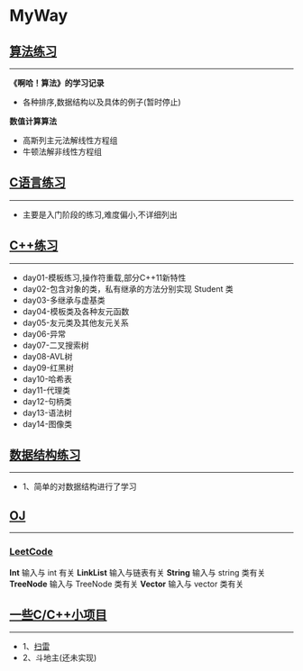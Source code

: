 # MyWay

## [算法练习](./Algorithm)
---
**《啊哈！算法》的学习记录**
-	各种排序,数据结构以及具体的例子(暂时停止)

**数值计算算法**
-	高斯列主元法解线性方程组
-	牛顿法解非线性方程组

## [C语言练习](./C_NC)
---
-	主要是入门阶段的练习,难度偏小,不详细列出

## [C++练习](./C++)
---
-	day01-模板练习,操作符重载,部分C++11新特性
-	day02-包含对象的类，私有继承的方法分别实现 Student 类
-	day03-多继承与虚基类
-	day04-模板类及各种友元函数
-	day05-友元类及其他友元关系
-	day06-异常
-	day07-二叉搜索树
-	day08-AVL树
-	day09-红黑树
-	day10-哈希表
-	day11-代理类
-	day12-句柄类
-	day13-语法树
-	day14-图像类

## [数据结构练习](./DataStructures)
---
-	1、简单的对数据结构进行了学习

## [OJ](./OJ)
---
###	[LeetCode](./OJ/LeetCode)
**Int**
输入与 int 有关
**LinkList**
输入与链表有关
**String**
输入与 string 类有关
**TreeNode**
输入与 TreeNode 类有关
**Vector**
输入与 vector 类有关

## [一些C/C++小项目](./MyProject)
---

-	1、[扫雷](./MyProject/Minesweeper)
-	2、斗地主(还未实现)
